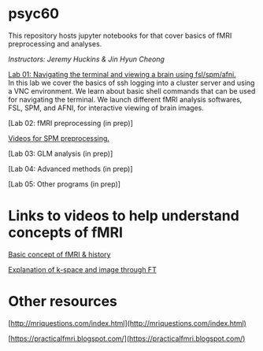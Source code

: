 # psyc60
This repository hosts jupyter notebooks for that cover basics of fMRI preprocessing and analyses.

*Instructors: Jeremy Huckins & Jin Hyun Cheong*

[Lab 01: Navigating the terminal and viewing a brain using fsl/spm/afni.](Notebooks/Lab_01_Navigating_the_terminal.ipynb)  
In this lab we cover the basics of ssh logging into a cluster server and using a VNC environment. We learn about basic shell commands that can be used for navigating the terminal. We launch different fMRI analysis softwares, FSL, SPM, and AFNI, for interactive viewing of brain images. 

[Lab 02: fMRI preprocessing (in prep)]

[Videos for SPM preprocessing.](https://www.dropbox.com/sh/8e40utug8zu2o50/AADqGIWgyQgUimTOXdtC-I94a?dl=0)

[Lab 03: GLM analysis (in prep)]

[Lab 04: Advanced methods (in prep)]

[Lab 05: Other programs (in prep)]


# Links to videos to help understand concepts of fMRI

[Basic concept of fMRI & history](https://www.youtube.com/watch?v=djAxjtN_7VE)

[Explanation of k-space and image through FT](https://www.youtube.com/watch?v=FI5frNsRTI4)

# Other resources
[http://mriquestions.com/index.html](http://mriquestions.com/index.html)

[https://practicalfmri.blogspot.com/](https://practicalfmri.blogspot.com/)